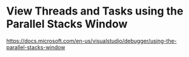 # View Threads and Tasks using the Parallel Stacks Window

https://docs.microsoft.com/en-us/visualstudio/debugger/using-the-parallel-stacks-window